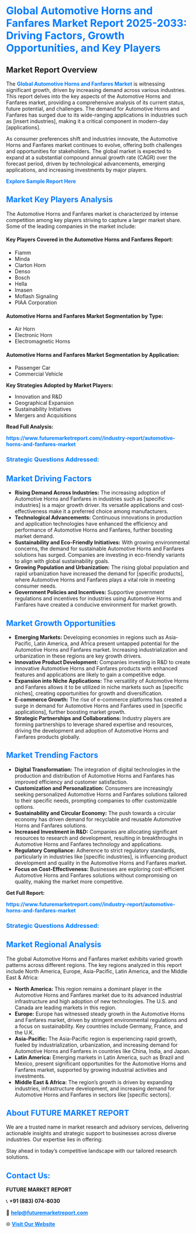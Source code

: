 <h1 style="color: #007BFF;">Global Automotive Horns and Fanfares Market Report 2025-2033: Driving Factors, Growth Opportunities, and Key Players</h1>

<section id="overview">
<h2>Market Report Overview</h2>
<p>The <a href="https://www.futuremarketreport.com//industry-report/automotive-horns-and-fanfares-market" style="color: #007BFF; text-decoration: none;"><strong>Global Automotive Horns and Fanfares Market</strong></a> is witnessing significant growth, driven by increasing demand across various industries. This report delves into the key aspects of the Automotive Horns and Fanfares market, providing a comprehensive analysis of its current status, future potential, and challenges. The demand for Automotive Horns and Fanfares has surged due to its wide-ranging applications in industries such as [insert industries], making it a critical component in modern-day [applications].</p>
<p>As consumer preferences shift and industries innovate, the Automotive Horns and Fanfares market continues to evolve, offering both challenges and opportunities for stakeholders. The global market is expected to expand at a substantial compound annual growth rate (CAGR) over the forecast period, driven by technological advancements, emerging applications, and increasing investments by major players.</p>
</section>

<section id="overview">
<p><a href="https://www.futuremarketreport.com//request-sample/reportId=48258" style="color: #007BFF; text-decoration: none;"><strong>Explore Sample Report Here</strong></a></p>
</section>

<section id="key-players">
<h2 style="color: #007BFF;">Market Key Players Analysis</h2>
<p>The Automotive Horns and Fanfares market is characterized by intense competition among key players striving to capture a larger market share. Some of the leading companies in the market include:</p>
<h4>Key Players Covered in the Automotive Horns and Fanfares Report:</h4>
<ul><li>Fiamm</li><li>Minda</li><li>Clarton Horn</li><li>Denso</li><li>Bosch</li><li>Hella</li><li>Imasen</li><li>Moflash Signaling</li><li>PIAA Corporation</li></ul>
<h4>Automotive Horns and Fanfares Market Segmentation by Type:</h4>
<ul><li>Air Horn</li><li>Electronic Horn</li><li>Electromagnetic Horns</li></ul>

<h4>Automotive Horns and Fanfares Market Segmentation by Application:</h4>
<ul><li>Passenger Car</li><li>Commercial Vehicle</li></ul>
<p><strong>Key Strategies Adopted by Market Players:</strong></p>
<ul>
<li>Innovation and R&D</li>
<li>Geographical Expansion</li>
<li>Sustainability Initiatives</li>
<li>Mergers and Acquisitions</li>
</ul>
</section>

<section>
<p><strong>Read Full Analysis: </strong></p><a href="https://www.futuremarketreport.com//industry-report/automotive-horns-and-fanfares-market" style="color: #007BFF; text-decoration: none;"><strong>https://www.futuremarketreport.com//industry-report/automotive-horns-and-fanfares-market</strong></a>
<h3 style="color: #007BFF;">Strategic Questions Addressed:</h3>
</section>

<section id="driving-factors">
<h2 style="color: #007BFF;">Market Driving Factors</h2>
<ul>
<li><strong>Rising Demand Across Industries:</strong> The increasing adoption of Automotive Horns and Fanfares in industries such as [specific industries] is a major growth driver. Its versatile applications and cost-effectiveness make it a preferred choice among manufacturers.</li>
<li><strong>Technological Advancements:</strong> Continuous innovations in production and application technologies have enhanced the efficiency and performance of Automotive Horns and Fanfares, further boosting market demand.</li>
<li><strong>Sustainability and Eco-Friendly Initiatives:</strong> With growing environmental concerns, the demand for sustainable Automotive Horns and Fanfares solutions has surged. Companies are investing in eco-friendly variants to align with global sustainability goals.</li>
<li><strong>Growing Population and Urbanization:</strong> The rising global population and rapid urbanization have increased the demand for [specific products], where Automotive Horns and Fanfares plays a vital role in meeting consumer needs.</li>
<li><strong>Government Policies and Incentives:</strong> Supportive government regulations and incentives for industries using Automotive Horns and Fanfares have created a conducive environment for market growth.</li>
</ul>
</section>

<section id="growth-opportunities">
<h2 style="color: #007BFF;">Market Growth Opportunities</h2>
<ul>
<li><strong>Emerging Markets:</strong> Developing economies in regions such as Asia-Pacific, Latin America, and Africa present untapped potential for the Automotive Horns and Fanfares market. Increasing industrialization and urbanization in these regions are key growth drivers.</li>
<li><strong>Innovative Product Development:</strong> Companies investing in R&D to create innovative Automotive Horns and Fanfares products with enhanced features and applications are likely to gain a competitive edge.</li>
<li><strong>Expansion into Niche Applications:</strong> The versatility of Automotive Horns and Fanfares allows it to be utilized in niche markets such as [specific niches], creating opportunities for growth and diversification.</li>
<li><strong>E-commerce Growth:</strong> The rise of e-commerce platforms has created a surge in demand for Automotive Horns and Fanfares used in [specific applications], further boosting market growth.</li>
<li><strong>Strategic Partnerships and Collaborations:</strong> Industry players are forming partnerships to leverage shared expertise and resources, driving the development and adoption of Automotive Horns and Fanfares products globally.</li>
</ul>
</section>

<section id="trending-factors">
<h2 style="color: #007BFF;">Market Trending Factors</h2>
<ul>
<li><strong>Digital Transformation:</strong> The integration of digital technologies in the production and distribution of Automotive Horns and Fanfares has improved efficiency and customer satisfaction.</li>
<li><strong>Customization and Personalization:</strong> Consumers are increasingly seeking personalized Automotive Horns and Fanfares solutions tailored to their specific needs, prompting companies to offer customizable options.</li>
<li><strong>Sustainability and Circular Economy:</strong> The push towards a circular economy has driven demand for recyclable and reusable Automotive Horns and Fanfares solutions.</li>
<li><strong>Increased Investment in R&D:</strong> Companies are allocating significant resources to research and development, resulting in breakthroughs in Automotive Horns and Fanfares technology and applications.</li>
<li><strong>Regulatory Compliance:</strong> Adherence to strict regulatory standards, particularly in industries like [specific industries], is influencing product development and quality in the Automotive Horns and Fanfares market.</li>
<li><strong>Focus on Cost-Effectiveness:</strong> Businesses are exploring cost-efficient Automotive Horns and Fanfares solutions without compromising on quality, making the market more competitive.</li>
</ul>
</section>

<section>
<p><strong>Get Full Report: </strong></p><a href="https://www.futuremarketreport.com//industry-report/automotive-horns-and-fanfares-market" style="color: #007BFF; text-decoration: none;"><strong>https://www.futuremarketreport.com//industry-report/automotive-horns-and-fanfares-market</strong></a>
<h3 style="color: #007BFF;">Strategic Questions Addressed:</h3>
</section>


<section id="regional-analysis">
<h2 style="color: #007BFF;">Market Regional Analysis</h2>
<p>The global Automotive Horns and Fanfares market exhibits varied growth patterns across different regions. The key regions analyzed in this report include North America, Europe, Asia-Pacific, Latin America, and the Middle East & Africa:</p>
<ul>
<li><strong>North America:</strong> This region remains a dominant player in the Automotive Horns and Fanfares market due to its advanced industrial infrastructure and high adoption of new technologies. The U.S. and Canada are leading markets in this region.</li>
<li><strong>Europe:</strong> Europe has witnessed steady growth in the Automotive Horns and Fanfares market, driven by stringent environmental regulations and a focus on sustainability. Key countries include Germany, France, and the U.K.</li>
<li><strong>Asia-Pacific:</strong> The Asia-Pacific region is experiencing rapid growth, fueled by industrialization, urbanization, and increasing demand for Automotive Horns and Fanfares in countries like China, India, and Japan.</li>
<li><strong>Latin America:</strong> Emerging markets in Latin America, such as Brazil and Mexico, present significant opportunities for the Automotive Horns and Fanfares market, supported by growing industrial activities and investments.</li>
<li><strong>Middle East & Africa:</strong> The region’s growth is driven by expanding industries, infrastructure development, and increasing demand for Automotive Horns and Fanfares in sectors like [specific sectors].</li>
</ul>
</section>

<footer>
<h2 style="color: #007BFF;">About FUTURE MARKET REPORT</h2>
<p>We are a trusted name in market research and advisory services, delivering actionable insights and strategic support to businesses across diverse industries. Our expertise lies in offering:</p>

<p>Stay ahead in today’s competitive landscape with our tailored research solutions.</p>

<h2 style="color: #007BFF;">Contact Us:</h2>
<p><strong>FUTURE MARKET REPORT</strong></p>
<p>📞 <strong>+91 (883) 074-8030</strong></p>
<p>📧 <strong><a href="mailto:help@futuremarketreport.com" style="color: #007BFF;">help@futuremarketreport.com</a></strong></p>
<p>🌐 <strong><a href="https://www.futuremarketreport.com/" style="color: #007BFF;">Visit Our Website</a></strong></p>
</footer>